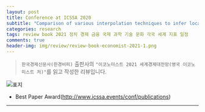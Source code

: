 ```yaml
---  
layout: post  
title: Conference at ICSSA 2020  
subtitle: "Comparison of various interpolation techniques to infer localization of audio files using ENF signals"  
categories: research  
tags: review book 2021 정치 경제 금융 국제 과학 기술 문화 각국 세계 지표 일정
comments: true  
header-img: img/review/review-book-economist-2021-1.png
---  
```

  
> `한국경제신문사(한경비피)` 출판사의 `"이코노미스트 2021 세계경제대전망(영국 이코노미스트 저)"`를 읽고 작성한 리뷰입니다.  

![표지](https://theorydb.github.io/assets/img/review/review-book-economist-2021-1.png)  

* Best Paper Award(http://www.icssa.events/conf/publications)
---

